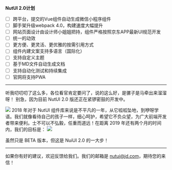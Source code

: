 **NutUI 2.0计划**

- [ ] 跨平台，提交的Vue组件自动生成微信小程序组件
- [ ] 脚手架升级webpack 4.0，构建速度大幅提升
- [ ] 网站页面设计由设计师小姐姐把持，组件严格按照京东APP最新UI规范开发
- [ ] 统一的动效
- [ ] 更方便、更灵活、更优雅的按需引用方式
- [ ] 组件内建文案支持多语言（国际化）
- [ ] 支持自定义主题
- [ ] 基于MD文件自动生成文档
- [ ] 支持自动化测试和持续集成
- [ ] 官网将支持PWA

------------------------------------------------------
听我叨叨叨了这么多，各位看官肯定要问了，说的这么好，是骡子是马牵出来溜溜呀！
别急，因为目前 NutUI 2.0 版还正在紧锣密鼓的开发中。

<img src="http://img11.360buyimg.com/uba/jfs/t1/3443/17/12056/37762/5bd17892Ef40b38fd/0154d1c7c651a079.gif">
2018 年对于 NutUI 组件库来说是不平凡的一年，从它呱呱坠地，到咿呀学语。我们就像看待自己的孩子一样，细心呵护，希望它不负众望，为广大前端开发者带来便利。士不可以不弘毅，任重而道远！在距离 2019 年还有两个月的时间内，我们的目标是：

<img src="http://img11.360buyimg.com/uba/jfs/t1/6849/6/2522/310293/5bd17b79E953215d8/9a7d799ce0ca8b84.png">

虽然只是 BETA 版本，但这是 NuiUI 2.0 的一大步！

------------------------------------------------------
如果你有好的建议，欢迎反馈给我们。我们的邮箱是 nutui@jd.com，期待您的来信！
